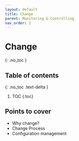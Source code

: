 ```yaml
---
layout: default
title: Change
parent: Monitoring & Controlling
nav_order: 2
---
```


# Change
{: .no_toc }

## Table of contents
{: .no_toc .text-delta }

1. TOC
{:toc}

## Points to cover
- Why change?
- Change Process
- Configuration management

